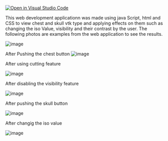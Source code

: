 [![Open in Visual Studio Code](https://classroom.github.com/assets/open-in-vscode-f059dc9a6f8d3a56e377f745f24479a46679e63a5d9fe6f495e02850cd0d8118.svg)](https://classroom.github.com/online_ide?assignment_repo_id=6634858&assignment_repo_type=AssignmentRepo)


This web development applicationn was made using java Script, html and CSS to view chest and skull vtk type and applying effects on them such as changing the iso Value, visibility and their contrast by the user.
The following photos are examples from the web application to see the results.

![image](https://github.com/hagerashraf/final-project-VTK/assets/61332559/3d20e36c-526f-47fa-a71a-08443c755697)

After Pushing the chest button
![image](https://github.com/hagerashraf/final-project-VTK/assets/61332559/71ff5b63-1c70-4529-bd7d-f56c130e44e5)

After using cutting feature 

![image](https://github.com/hagerashraf/final-project-VTK/assets/61332559/b9d37977-4a79-483f-9e2c-e486fa24a330)

After disabling the visibility feature

![image](https://github.com/hagerashraf/final-project-VTK/assets/61332559/4f0b8fae-5bf2-41b2-b852-273761c8364a)

After pushing the skull button

![image](https://github.com/hagerashraf/final-project-VTK/assets/61332559/d0c0feae-578a-4fa3-ac09-acbdba91b254)


After changig the iso value

![image](https://github.com/hagerashraf/final-project-VTK/assets/61332559/cb14252f-51e2-4762-a8fd-62a560327399)

